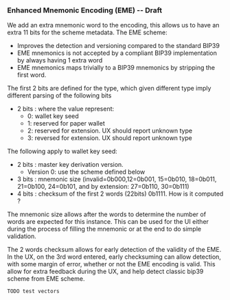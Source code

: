 ### Enhanced Mnemonic Encoding (EME) -- Draft

We add an extra mnemonic word to the encoding, this allows us to have an extra
11 bits for the scheme metadata. The EME scheme:

* Improves the detection and versioning compared to the standard BIP39
* EME mnemonics is not accepted by a compliant BIP39 implementation by always having 1 extra word
* EME mnemonics maps trivially to a BIP39 mnemonics by stripping the first word.

The first 2 bits are defined for the type, which given different type imply
different parsing of the following bits

* 2 bits : where the value represent:
  * 0: wallet key seed
  * 1: reserved for paper wallet
  * 2: reserved for extension. UX should report unknown type
  * 3: reversed for extension. UX should report unknown type

The following apply to wallet key seed:

* 2 bits : master key derivation version.
  * Version 0: use the scheme defined below
* 3 bits : mnemonic size (invalid=0b000,12=0b001, 15=0b010, 18=0b011, 21=0b100, 24=0b101, and by extension: 27=0b110, 30=0b111)
* 4 bits : checksum of the first 2 words (22bits) 0b1111. How is it computed ?

The mnemonic size allows after the words to determine the number of words are
expected for this instance. This can be used for the UI either during the
process of filling the mnemonic or at the end to do simple validation.

The 2 words checksum allows for early detection of the validity of the EME.
In the UX, on the 3rd word entered, early checksuming can allow detection, with
some margin of error, whether or not the EME encoding is valid. This allow for
extra feedback during the UX, and help detect classic bip39 scheme from EME
scheme.

```
TODO test vectors
```
